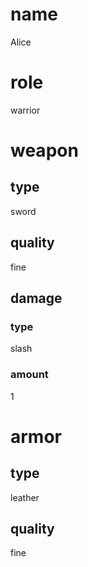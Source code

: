 # name
Alice
# role
warrior
# weapon
## type
sword
## quality
fine
## damage
### type
slash
### amount
1
# armor
## type
leather
## quality
fine
